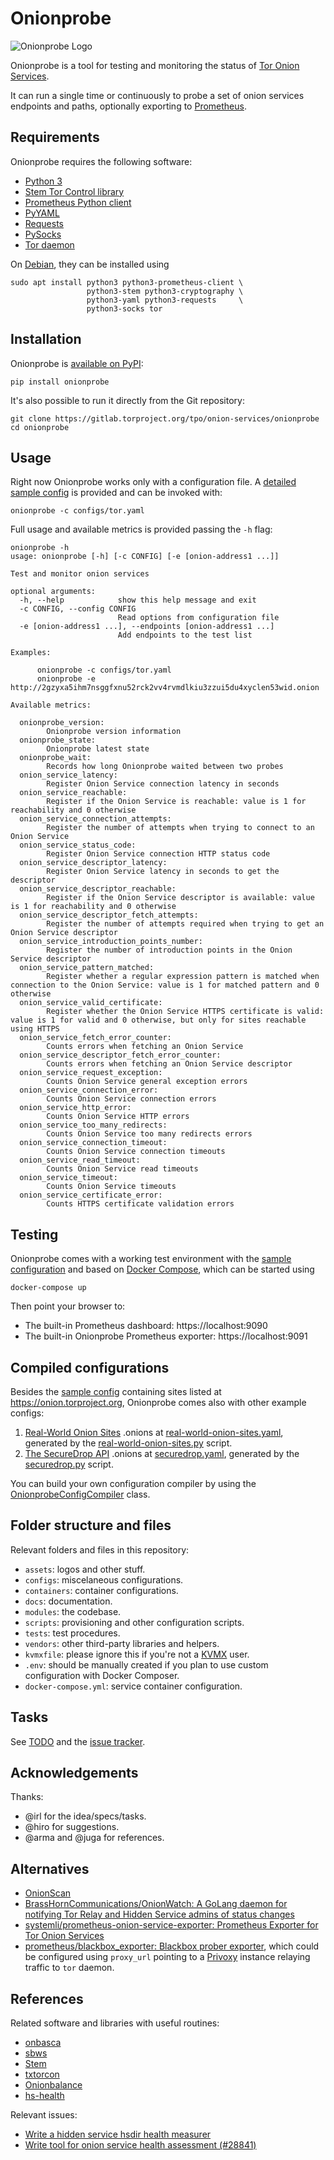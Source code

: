 # Onionprobe

![Onionprobe Logo](assets/logo.jpg "Onionprobe")

Onionprobe is a tool for testing and monitoring the status of
[Tor Onion Services](https://community.torproject.org/onion-services/).

It can run a single time or continuously to probe a set of onion services
endpoints and paths, optionally exporting to [Prometheus](https://prometheus.io).

## Requirements

Onionprobe requires the following software:

* [Python 3](https://www.python.org)
* [Stem Tor Control library](https://stem.torproject.org)
* [Prometheus Python client](https://github.com/prometheus/client_python)
* [PyYAML](https://pyyaml.org)
* [Requests](https://docs.python-requests.org)
* [PySocks](https://github.com/Anorov/PySocks)
* [Tor daemon](https://gitlab.torproject.org/tpo/core/tor)

On [Debian](https://debian.org), they can be installed using

    sudo apt install python3 python3-prometheus-client \
                     python3-stem python3-cryptography \
                     python3-yaml python3-requests     \
                     python3-socks tor

## Installation

Onionprobe is [available on PyPI](https://pypi.org/project/keyring/):

    pip install onionprobe

It's also possible to run it directly from the Git repository:

    git clone https://gitlab.torproject.org/tpo/onion-services/onionprobe
    cd onionprobe

## Usage

Right now Onionprobe works only with a configuration file.
A [detailed sample config](configs/tor.yaml) is provided and can be invoked
with:

    onionprobe -c configs/tor.yaml

Full usage and available metrics is provided passing the `-h` flag:

    onionprobe -h
    usage: onionprobe [-h] [-c CONFIG] [-e [onion-address1 ...]]

    Test and monitor onion services

    optional arguments:
      -h, --help            show this help message and exit
      -c CONFIG, --config CONFIG
                            Read options from configuration file
      -e [onion-address1 ...], --endpoints [onion-address1 ...]
                            Add endpoints to the test list

    Examples:

          onionprobe -c configs/tor.yaml
          onionprobe -e http://2gzyxa5ihm7nsggfxnu52rck2vv4rvmdlkiu3zzui5du4xyclen53wid.onion

    Available metrics:

      onionprobe_version:
            Onionprobe version information
      onionprobe_state:
            Onionprobe latest state
      onionprobe_wait:
            Records how long Onionprobe waited between two probes
      onion_service_latency:
            Register Onion Service connection latency in seconds
      onion_service_reachable:
            Register if the Onion Service is reachable: value is 1 for reachability and 0 otherwise
      onion_service_connection_attempts:
            Register the number of attempts when trying to connect to an Onion Service
      onion_service_status_code:
            Register Onion Service connection HTTP status code
      onion_service_descriptor_latency:
            Register Onion Service latency in seconds to get the descriptor
      onion_service_descriptor_reachable:
            Register if the Onion Service descriptor is available: value is 1 for reachability and 0 otherwise
      onion_service_descriptor_fetch_attempts:
            Register the number of attempts required when trying to get an Onion Service descriptor
      onion_service_introduction_points_number:
            Register the number of introduction points in the Onion Service descriptor
      onion_service_pattern_matched:
            Register whether a regular expression pattern is matched when connection to the Onion Service: value is 1 for matched pattern and 0 otherwise
      onion_service_valid_certificate:
            Register whether the Onion Service HTTPS certificate is valid: value is 1 for valid and 0 otherwise, but only for sites reachable using HTTPS
      onion_service_fetch_error_counter:
            Counts errors when fetching an Onion Service
      onion_service_descriptor_fetch_error_counter:
            Counts errors when fetching an Onion Service descriptor
      onion_service_request_exception:
            Counts Onion Service general exception errors
      onion_service_connection_error:
            Counts Onion Service connection errors
      onion_service_http_error:
            Counts Onion Service HTTP errors
      onion_service_too_many_redirects:
            Counts Onion Service too many redirects errors
      onion_service_connection_timeout:
            Counts Onion Service connection timeouts
      onion_service_read_timeout:
            Counts Onion Service read timeouts
      onion_service_timeout:
            Counts Onion Service timeouts
      onion_service_certificate_error:
            Counts HTTPS certificate validation errors

## Testing

Onionprobe comes with a working test environment with the [sample
configuration](configs/tor.yaml) and based on [Docker
Compose](https://docs.docker.com/compose/), which can be started using

    docker-compose up

Then point your browser to:

* The built-in Prometheus dashboard: https://localhost:9090
* The built-in Onionprobe Prometheus exporter: https://localhost:9091

## Compiled configurations

Besides the [sample config](configs/tor.yaml) containing sites listed at
https://onion.torproject.org, Onionprobe comes also with other example configs:

1. [Real-World Onion Sites](https://github.com/alecmuffett/real-world-onion-sites) .onions at
   [real-world-onion-sites.yaml](configs/real-world-onion-sites.yaml), generated by the
   [real-world-onion-sites.py](modules/real-world-onion-sites.py) script.
2. [The SecureDrop API](https://securedrop.org/api/v1/directory/) .onions at
   [securedrop.yaml](configs/securedrop.yaml), generated by the
   [securedrop.py](modules/securedrop.py) script.

You can build your own configuration compiler by using the
[OnionprobeConfigCompiler](onionprobes/configs.py) class.

## Folder structure and files

Relevant folders and files in this repository:

* `assets`: logos and other stuff.
* `configs`: miscelaneous configurations.
* `containers`: container configurations.
* `docs`: documentation.
* `modules`: the codebase.
* `scripts`: provisioning and other configuration scripts.
* `tests`: test procedures.
* `vendors`: other third-party libraries and helpers.
* `kvmxfile`: please ignore this if you're not a [KVMX](https://kvmx.fluxo.info) user.
* `.env`: should be manually created if you plan to use custom configuration with Docker Composer.
* `docker-compose.yml`: service container configuration.

## Tasks

See [TODO](TODO.md) and the [issue tracker](https://gitlab.torproject.org/tpo/onion-services/onionprobe/-/issues).

## Acknowledgements

Thanks:

* @irl for the idea/specs/tasks.
* @hiro for suggestions.
* @arma and @juga for references.

## Alternatives

* [OnionScan](https://onionscan.org/)
* [BrassHornCommunications/OnionWatch: A GoLang daemon for notifying Tor Relay and Hidden Service admins of status changes](https://github.com/BrassHornCommunications/OnionWatch)
* [systemli/prometheus-onion-service-exporter: Prometheus Exporter for Tor Onion Services](https://github.com/systemli/prometheus-onion-service-exporter)
* [prometheus/blackbox_exporter: Blackbox prober exporter](https://github.com/prometheus/blackbox_exporter), which could be configured using `proxy_url`
  pointing to a [Privoxy](http://www.privoxy.org/) instance relaying traffic to `tor` daemon.

## References

Related software and libraries with useful routines:

* [onbasca](https://gitlab.torproject.org/tpo/network-health/onbasca)
* [sbws](https://gitlab.torproject.org/tpo/network-health/sbws)
* [Stem](https://stem.torproject.org/)
* [txtorcon](https://txtorcon.readthedocs.io/en/latest/)
* [Onionbalance](https://onionbalance.readthedocs.io/en/latest/)
* [hs-health](https://gitlab.com/hs-health/hs-health)

Relevant issues:

* [Write a hidden service hsdir health measurer](https://gitlab.torproject.org/tpo/network-health/metrics/analysis/-/issues/13209)
* [Write tool for onion service health assessment (#28841)](https://gitlab.torproject.org/tpo/core/tor/-/issues/28841)
